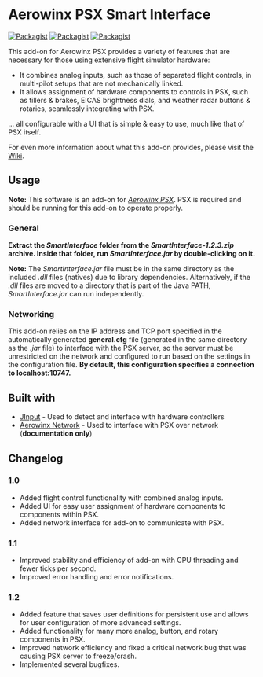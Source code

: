 # Aerowinx PSX Smart Interface
[![Packagist](https://img.shields.io/badge/version-1.2.4-brightgreen.svg)](SmartInterface)
[![Packagist](https://img.shields.io/badge/build-passing-brightgreen.svg)](https://github.com/eric-lindau/PSX-Smart-Interface)
[![Packagist](https://img.shields.io/packagist/l/doctrine/orm.svg)](LICENSE.md)

This add-on for Aerowinx PSX provides a variety of features that are necessary for those using extensive flight simulator hardware:
* It combines analog inputs, such as those of separated flight controls, in multi-pilot setups that are not mechanically linked.
* It allows assignment of hardware components to controls in PSX, such as tillers & brakes, EICAS brightness dials, and weather radar buttons & rotaries, seamlessly integrating with PSX.

... all configurable with a UI that is simple & easy to use, much like that of PSX itself.

For even more information about what this add-on provides, please visit the [Wiki](https://github.com/eric-lindau/PSX-Smart-Interface/wiki).

## Usage
**Note:** This software is an add-on for [*Aerowinx PSX*](http://www.aerowinx.com/). PSX is required and should be running for this add-on to operate properly.

### General
**Extract the *SmartInterface* folder from the *SmartInterface-1.2.3.zip* archive. Inside that folder, run *SmartInterface.jar* by double-clicking on it.**

**Note:** The *SmartInterface.jar* file must be in the same directory as the included *.dll* files (natives) due to library dependencies. Alternatively, if the *.dll* files are moved to a directory that is part of the Java PATH, *SmartInterface.jar* can run independently.

### Networking
This add-on relies on the IP address and TCP port specified in the automatically generated **general.cfg** file (generated in the same directory as the *.jar* file) to interface with the PSX server, so the server must be unrestricted on the network and configured to run based on the settings in the configuration file. **By default, this configuration specifies a connection to localhost:10747.**

## Built with
* [JInput](https://github.com/jinput/jinput) - Used to detect and interface with hardware controllers
* [Aerowinx Network](http://aerowinx.com/assets/networkers/Network%20Documentation.txt) - Used to interface with PSX over network (**documentation only**)

## Changelog

### 1.0
* Added flight control functionality with combined analog inputs.
* Added UI for easy user assignment of hardware components to components within PSX.
* Added network interface for add-on to communicate with PSX.

### 1.1
* Improved stability and efficiency of add-on with CPU threading and fewer ticks per second.
* Improved error handling and error notifications.

### 1.2
* Added feature that saves user definitions for persistent use and allows for user configuration of more advanced settings.
* Added functionality for many more analog, button, and rotary components in PSX.
* Improved network efficiency and fixed a critical network bug that was causing PSX server to freeze/crash.
* Implemented several bugfixes.
